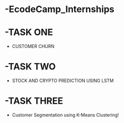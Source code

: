 # -EcodeCamp_Internships

# -TASK ONE
- CUSTOMER CHURN

# -TASK TWO
- STOCK AND CRYPTO PREDICTION USING LSTM

# -TASK THREE
- Customer Segmentation using K-Means Clustering!
